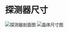 # 探测器尺寸
![探测器剖面图](https://github.com/Apricot1024/GWL300_15_guide/docs/assets/guide/HPGe1.png)
![晶体尺寸图](/assets/guide/HPGe2.png)